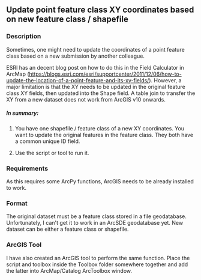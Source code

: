 ## Update point feature class XY coordinates based on new feature class / shapefile

### Description
Sometimes, one might need to update the coordinates of a point feature class based on a new submission by another colleague. 

ESRI has an decent blog post on how to do this in the Field Calculator in ArcMap (https://blogs.esri.com/esri/supportcenter/2011/12/06/how-to-update-the-location-of-a-point-feature-and-its-xy-fields/). However, a major limitation is that the XY needs to be updated in the original feature class XY fields, then updated into the Shape field. A table join to transfer the XY from a new dataset does not work from ArcGIS v10 onwards.

##### In summary:

1) You have one shapefile / feature class of a new XY coordinates. You want to update the original features in the feature class. They both have a common unique ID field.

2) Use the script or tool to run it.

### Requirements
As this requires some ArcPy functions, ArcGIS needs to be already installed to work.

### Format
The original dataset must be a feature class stored in a file geodatabase. Unfortunately, I can't get it to work in an ArcSDE geodatabase yet. New dataset can be either a feature class or shapefile.

### ArcGIS Tool

I have also created an ArcGIS tool to perform the same function. Place the script and toolbox inside the Toolbox folder somewhere together and add the latter into ArcMap/Catalog ArcToolbox window.
